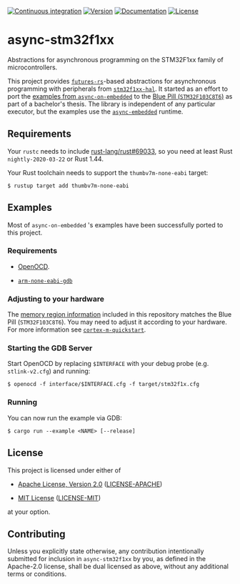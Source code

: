 [![Continuous integration](https://github.com/mwkroening/async-stm32f1xx/workflows/Continuous%20integration/badge.svg?branch=master)](https://github.com/mwkroening/async-stm32f1xx/actions?query=workflow%3A%22Continuous+integration%22+branch%3Amaster) [![Version](https://img.shields.io/crates/v/async-stm32f1xx)](https://crates.io/crates/async-stm32f1xx) [![Documentation](https://docs.rs/async-stm32f1xx/badge.svg)](https://docs.rs/async-stm32f1xx) [![License](https://img.shields.io/crates/l/async-stm32f1xx)](#license)

# async-stm32f1xx

Abstractions for asynchronous programming on the STM32F1xx family of microcontrollers.

This project provides [`futures-rs`](https://github.com/rust-lang/futures-rs)-based abstractions for asynchronous programming with peripherals from [`stm32f1xx-hal`](https://github.com/stm32-rs/stm32f1xx-hal).
It started as an effort to port the [examples from `async-on-embedded`](https://github.com/rust-embedded-community/async-on-embedded/tree/master/nrf52/examples) to the [Blue Pill (`STM32F103C8T6`)](https://stm32-base.org/boards/STM32F103C8T6-Blue-Pill.html) as part of a bachelor's thesis.
The library is independent of any particular executor, but the examples use the [`async-embedded`](https://github.com/rust-embedded-community/async-on-embedded/tree/master/async-embedded) runtime.

## Requirements

Your `rustc` needs to include [rust-lang/rust#69033](https://github.com/rust-lang/rust/pull/69033), so you need at least Rust `nightly-2020-03-22` or Rust 1.44.

Your Rust toolchain needs to support the `thumbv7m-none-eabi` target:

``` 
$ rustup target add thumbv7m-none-eabi
```

## Examples

Most of `async-on-embedded` 's examples have been successfully ported to this project.

### Requirements

* [OpenOCD](http://openocd.org/).

* [`arm-none-eabi-gdb`](https://www.gnu.org/software/gdb/)

### Adjusting to your hardware

The [memory region information](memory.x) included in this repository matches the Blue Pill (`STM32F103C8T6`).
You may need to adjust it according to your hardware.
For more information see [`cortex-m-quickstart`](https://github.com/rust-embedded/cortex-m-quickstart).

### Starting the GDB Server

Start OpenOCD by replacing `$INTERFACE` with your debug probe (e.g. `stlink-v2.cfg`) and running:

``` 
$ openocd -f interface/$INTERFACE.cfg -f target/stm32f1x.cfg
```

### Running

You can now run the example via GDB:

``` 
$ cargo run --example <NAME> [--release]
```

## License

This project is licensed under either of

* [Apache License, Version 2.0](https://www.apache.org/licenses/LICENSE-2.0) ([LICENSE-APACHE](LICENSE-APACHE))

* [MIT License](https://opensource.org/licenses/MIT) ([LICENSE-MIT](LICENSE-MIT))

at your option.

## Contributing

Unless you explicitly state otherwise, any contribution intentionally submitted for inclusion in `async-stm32f1xx` by you, as defined in the Apache-2.0 license, shall be dual licensed as above, without any additional terms or conditions.
